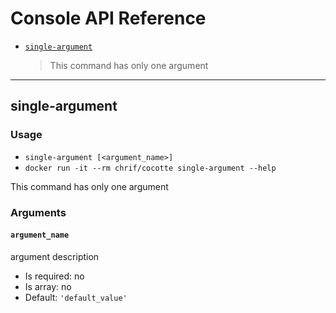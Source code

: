 Console API Reference
=====================

* [`single-argument`](#single-argument)
  > This command has only one argument

---

single-argument
-----------------

### Usage

* `single-argument [<argument_name>]`
* `docker run -it --rm chrif/cocotte single-argument --help`

This command has only one argument

### Arguments

#### `argument_name`

argument description

* Is required: no
* Is array: no
* Default: `'default_value'`